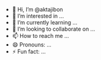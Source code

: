 - 👋 Hi, I’m @aktajibon
- 👀 I’m interested in ...
- 🌱 I’m currently learning ...
- 💞️ I’m looking to collaborate on ...
- 📫 How to reach me ...
- 😄 Pronouns: ...
- ⚡ Fun fact: ...

<!---
aktajibon/aktajibon is a ✨ special ✨ repository because its `README.md` (this file) appears on your GitHub profile.
You can click the Preview link to take a look at your changes.
--->
